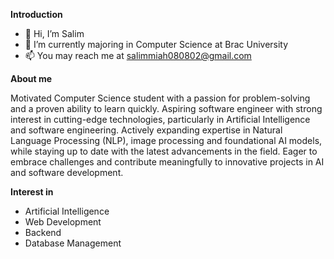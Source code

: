 **Introduction**
- 👋 Hi, I’m Salim 
- 🌱 I’m currently majoring in Computer Science at Brac University
- 📫 You may reach me at salimmiah080802@gmail.com

**About me**  

Motivated Computer Science student with a passion for problem-solving and a proven ability to learn quickly.
Aspiring software engineer with strong interest in cutting-edge technologies, particularly in Artificial
Intelligence and software engineering. Actively expanding expertise in Natural Language Processing (NLP), image
processing and foundational AI models, while staying up to date with the latest advancements in the field.
Eager to embrace challenges and contribute meaningfully to innovative projects in AI and software
development.

**Interest in**
- Artificial Intelligence
- Web Development
- Backend  
- Database Management

<!---
salim-miah/salim-miah is a ✨ special ✨ repository because its `README.md` (this file) appears on your GitHub profile.
You can click the Preview link to take a look at your changes.
--->
